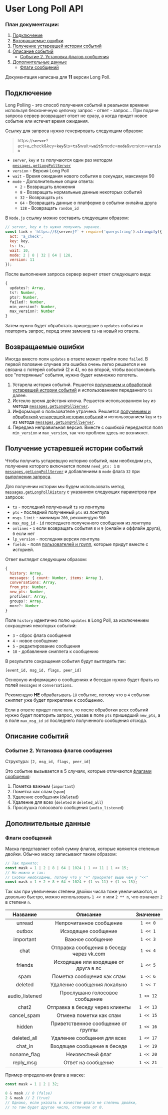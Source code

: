 # User Long Poll API

### План документации:
1. [Подключение](#подключение)
2. [Возвращаемые ошибки](#возвращаемые-ошибки)
3. [Получение устаревшей истории событий](#получение-устаревшей-истории-событий)
4. [Описание событий](#описание-событий)
   - [Событие 2. Установка флагов сообщения](#событие-2-установка-флагов-сообщения)
5. [Дополнительные данные](#дополнительные-данные)
   - [Флаги сообщений](#флаги-сообщений)

Документация написана для __11__ версии Long Poll.

## Подключение

Long Polling - это способ получения событий в реальном времени используя бесконечную цепочку запрос - ответ - запрос... При подаче запроса сервер возвращает ответ не сразу, а когда придет новое событие или истечет время ожидания.

Ссылку для запроса нужно генерировать следующим образом:

> https://**`server`**?act=a_check&key=**`key`**&ts=**`ts`**&wait=**`wait`**&mode=**`mode`**&version=**`version`**

* `server`, `key` и `ts` получаются один раз методом [`messages.getLongPollServer`](https://vk.com/dev/messages.getLongPollServer)
* `version` - Версия Long Poll
* `wait` - Время ожидания нового события в секундах, максимум 90
* `mode` - Дополнительные опции ответа:
  * `2` - Возвращать вложения
  * `8` - Возвращать нормальные данные некоторых событий
  * `32` - Возвращать `pts`
  * `64` - Возвращать данные о платформе в событии онлайна друга
  * `128` - Возвращать `random_id`

В `Node.js` ссылку можно составить следующим образом:
```js
// server, key и ts нужно получить заранее. 
const link = `https://${server}?` + require('querystring').stringify({
  act: 'a_check',
  key: key,
  ts: ts,
  wait: 10,
  mode: 2 | 8 | 32 | 64 | 128,
  version: 11
});
```

После выполнения запроса сервер вернет ответ следующего вида:
```js
{
  updates?: Array,
  ts?: Number,
  pts?: Number,
  failed?: Number,
  min_version?: Number,
  max_version?: Number
}
```

Затем нужно будет обработать пришедшие в `updates` события и повторить запрос, перед этим заменив `ts` на новый из ответа.

## Возвращаемые ошибки

Иногда вместо поля `updates` в ответе может прийти поле `failed`. В первой половине случаев эта ошибка очень легко решается и не связана с потерей событий (2 и 4), но во второй, чтобы восстановить все "потерянные" события, нужно будет немножко попотеть.

1. Устарела история событий. Решается [получением и обработкой устаревшей истории событий](#получение-устаревшей-истории-событий) и использованием переданного `ts` далее.
2. Истекло время действия ключа. Решается использованием `key` из метода [`messages.getLongPollServer`](https://vk.com/dev/messages.getLongPollServer).
3. Информация о пользователе утрачена. Решается [получением и обработкой устаревшей истории событий](#получение-устаревшей-истории-событий) и использованием `key` и `ts` из метода [`messages.getLongPollServer`](https://vk.com/dev/messages.getLongPollServer).
4. Передана неправильная версия. Вместе с ошибкой передаются поля `min_version` и `max_version`, так что проблем здесь не возникнет.

## Получение устаревшей истории событий

Чтобы получить устаревшую историю событий, нам необходим `pts`, получение которого включается полем `need_pts: 1` в [`messages.getLongPollServer`](https://vk.com/dev/messages.getLongPollServer) и добавлением в `mode` флага `32` при [выполнении запроса](#подключение).

Для получении истории мы будем использовать метод [`messages.getLongPollHistory`](https://vk.com/dev/messages.getLongPollHistory) с указанием следующих параметров при запросе:
- `ts` - последний полученный `ts` из лонгпула
- `pts` - последний полученный `pts` из лонгпула
- `msgs_limit` - минимум `200`, рекомендую `500`
- `max_msg_id` - `id` последнего полученного сообщения из лонгпула
- `onlines` - `1` если возвращать события `8` и `9` (онлайн и оффлайн друга), `0` если нет
- `lp_version` - последняя версия лонгпула
- `fields` - поля [пользователей и групп](https://vk.com/dev/objects/user), которые придут вместе с историей.

Ответ выглядит следующим образом:
```js
{
  history: Array,
  messages: { count: Number, items: Array },
  conversations: Array,
  from_pts: Number,
  new_pts: Number,
  profiles?: Array,
  groups?: Array,
  more?: Number
}
```

Поле `history` идентично полю `updates` в Long Poll, за исключением сокращения некоторых событий:
- `3` - сброс флага сообщения
- `4` - новое сообщение
- `5` - редактирование сообщения
- `18` - добавление сниппета к сообщению

В результате сокращения события будут выглядеть так:
```
[event_id, msg_id, flags, peer_id]
```

Основную информацию о сообщениях и беседах нужно будет брать из полей `messages` и `conversations`.

Рекомендую __НЕ__ обрабатывать `18` событие, потому что в `4` событии сниппет уже будет прикреплен к сообщению. 

Если в ответе придет поле `more`, то после обработки всех событий нужно будет повторить запрос, указав в поле `pts` пришедший `new_pts`, а в поле `max_msg_id` `id` последнего полученного сообщения отсюда.

## Описание событий

### Событие 2. Установка флагов сообщения
Структура: `[2, msg_id, flags, peer_id]`

Это событие вызывается в 5 случаях, которые отличаются [флагами сообщения](#флаги-сообщений):
1. Пометка важным (`important`)
2. Пометка как спам (`spam`)
3. Удаление сообщения (`deleted`)
4. Удаление для всех (`deleted` и `deleted_all`)
5. Прослушка голосового сообщения (`audio_listened`)


## Дополнительные данные

### Флаги сообщений

Маска представляет собой сумму флагов, которые являются степенью двойки.
Обычно маску записывают таким образом:
```js
// Так принято: 
const mask = 1 | 2 | 8 | 64 | 1024 | 1 << 11 | 1 << 15;
// Но можно и так:
// Скобки необходимы, потому что у "+" приоритет выше чем у "<<"
const mask = 1 + 2 + 8 + 64 + 1024 + (1 << 11) + (1 << 15);
```

Так как при увеличении степени двойки числа тоже увеличиваются, и довольно быстро,
можно использовать `1 << n` или `2 ** n`, что означает `2` в степени `n`.

|    Название    |                 Описание                 |  Значение  |
| :------------: | :--------------------------------------: | :--------: |
| unread         | Непрочитанное сообщение                  | `1 << 0`   |
| outbox         | Исходящее сообщение                      | `1 << 1`   |
| important      | Важное сообщение                         | `1 << 3`   |
| chat           | Отправка сообщения в беседу через vk.com | `1 << 4`   |
| friends        | Исходящее или входящее от друга в лс     | `1 << 5`   |
| spam           | Пометка сообщения как спам               | `1 << 6`   |
| deleted        | Удаление сообщения локально              | `1 << 7`   |
| audio_listened | Прослушано голосовое сообщение           | `1 << 12`  |
| chat2          | Отправка в беседу через клиенты          | `1 << 13`  |
| cancel_spam    | Отмена пометки как спам                  | `1 << 15`  |
| hidden         | Приветственное сообщение от группы       | `1 << 16`  |
| deleted_all    | Удаление сообщения для всех              | `1 << 17`  |
| chat_in        | Входящее сообщение в беседе              | `1 << 19`  |
| noname_flag    | Неизвестный флаг                         | `1 << 20`  |
| reply_msg      | Ответ на сообщение                       | `1 << 21`  |

Пример определения флага в маске:
```js
const mask = 1 | 2 | 32;

8 & mask // 0 (false)
2 & mask // 2 (true)
// Однако, если указать в качестве флага не степень двойки,
// то там будет другое число, отличное от 0.
```
